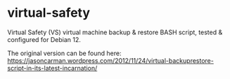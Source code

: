 # virtual-safety
Virtual Safety (VS) virtual machine backup &amp; restore BASH script, tested & configured for Debian 12.

The original version can be found here: https://jasoncarman.wordpress.com/2012/11/24/virtual-backuprestore-script-in-its-latest-incarnation/
